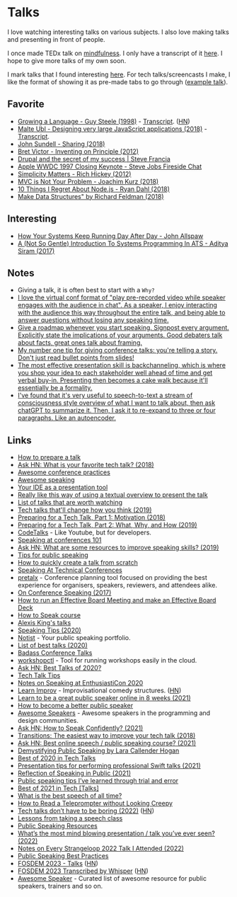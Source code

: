 # Talks

I love watching interesting talks on various subjects. I also love making talks and presenting in front of people.

I once made TEDx talk on [mindfulness](../mindfulness/mindfulness.md). I only have a transcript of it [here](http://telegra.ph/TED-Talk---Mindfulness-March-2016-03-28). I hope to give more talks of my own soon.

I mark talks that I found interesting [here](https://github.com/learn-anything/talks). For tech talks/screencasts I make, I like the format of showing it as pre-made tabs to go through ([example talk](https://youtu.be/zED9ePuht4g?t=24929)).

## Favorite

- [Growing a Language - Guy Steele (1998)](https://www.youtube.com/watch?v=_ahvzDzKdB0) - [Transcript](http://www.cs.virginia.edu/%7Eevans/cs655/readings/steele.pdf). ([HN](https://news.ycombinator.com/item?id=24383919))
- [Malte Ubl - Designing very large JavaScript applications (2018)](https://www.youtube.com/watch?v=ZZmUwXEiPm4) - [Transcript](https://medium.com/@cramforce/designing-very-large-javascript-applications-6e013a3291a3).
- [John Sundell - Sharing (2018)](https://www.youtube.com/watch?v=_mQNwL8HkS0)
- [Bret Victor - Inventing on Principle (2012)](https://www.youtube.com/watch?v=PUv66718DII)
- [Drupal and the secret of my success | Steve Francia](https://www.youtube.com/watch?v=EJo9tPXGPo8&t=13m4s)
- [Apple WWDC 1997 Closing Keynote - Steve Jobs Fireside Chat](https://www.youtube.com/watch?v=KWJ6rGiopvo)
- [Simplicity Matters - Rich Hickey (2012)](https://www.youtube.com/watch?v=rI8tNMsozo0)
- [MVC is Not Your Problem - Joachim Kurz (2018)](https://www.youtube.com/watch?v=A1vzcxR-Ss0)
- [10 Things I Regret About Node.js - Ryan Dahl (2018)](https://www.youtube.com/watch?v=M3BM9TB-8yA)
- [Make Data Structures" by Richard Feldman (2018)](https://www.youtube.com/watch?v=x1FU3e0sT1I)

## Interesting

- [How Your Systems Keep Running Day After Day - John Allspaw](https://www.youtube.com/watch?v=xA5U85LSk0M)
- [A (Not So Gentle) Introduction To Systems Programming In ATS - Aditya Siram (2017)](https://www.youtube.com/watch?v=zt0OQb1DBko)

## Notes

- Giving a talk, it is often best to start with a `Why?`
- [I love the virtual conf format of "play pre-recorded video while speaker engages with the audience in chat". As a speaker, I enjoy interacting with the audience this way throughout the entire talk, and being able to answer questions without losing any speaking time.](https://twitter.com/techgirl1908/status/1294355241412878336)
- [Give a roadmap whenever you start speaking. Signpost every argument. Explicitly state the implications of your arguments. Good debaters talk about facts, great ones talk about framing.](https://twitter.com/david_perell/status/1307493332285825024)
- [My number one tip for giving conference talks: you're telling a story. Don't just read bullet points from slides!](https://twitter.com/ASpittel/status/1420731057851281417)
- [The most effective presentation skill is backchanneling, which is where you shop your idea to each stakeholder well ahead of time and get verbal buy-in. Presenting then becomes a cake walk because it'll essentially be a formality.](https://twitter.com/lilykonings/status/1479546213573685248)
- [I've found that it's very useful to speech-to-text a stream of consciousness style overview of what I want to talk about, then ask chatGPT to summarize it. Then, I ask it to re-expand to three or four paragraphs. Like an autoencoder.](https://twitter.com/stephenbalaban/status/1601352749043503104)

## Links

- [How to prepare a talk](https://www.deconstructconf.com/blog/how-to-prepare-a-talk)
- [Ask HN: What is your favorite tech talk? (2018)](https://news.ycombinator.com/item?id=16838460)
- [Awesome conference practices](https://github.com/kitze/awesome-conference-practices)
- [Awesome speaking](https://github.com/matteofigus/awesome-speaking)
- [Your IDE as a presentation tool](https://staltz.com/your-ide-as-a-presentation-tool.html)
- [Really like this way of using a textual overview to present the talk](https://www.youtube.com/watch?v=thpzXjmYyGk)
- [List of talks that are worth watching](https://github.com/PharkMillups/killer-talks)
- [Tech talks that'll change how you think (2019)](https://monicalent.com/blog/2019/01/01/favorite-programming-talks/)
- [Preparing for a Tech Talk, Part 1: Motivation (2018)](https://overreacted.io/preparing-for-tech-talk-part-1-motivation/)
- [Preparing for a Tech Talk, Part 2: What, Why, and How (2019)](https://overreacted.io/preparing-for-tech-talk-part-2-what-why-and-how/)
- [CodeTalks](https://codetalks.tv/) - Like Youtube, but for developers.
- [Speaking at conferences 101](https://medium.com/@emmawedekind/speaking-at-conferences-6b7781024b69)
- [Ask HN: What are some resources to improve speaking skills? (2019)](https://news.ycombinator.com/item?id=21410579)
- [Tips for public speaking](https://speaking.io/)
- [How to quickly create a talk from scratch](https://twitter.com/mxstbr/status/1201186612203466752)
- [Speaking At Technical Conferences](https://dev.to/emmawedekind/speaking-at-technical-conferences-1kkk)
- [pretalx](https://github.com/pretalx/pretalx) - Conference planning tool focused on providing the best experience for organisers, speakers, reviewers, and attendees alike.
- [On Conference Speaking (2017)](https://hynek.me/articles/speaking/)
- [How to run an Effective Board Meeting and make an Effective Board Deck](http://delian.io/lessons-4)
- [How to Speak course](https://ocw.mit.edu/resources/res-tll-005-how-to-speak-january-iap-2018/how-to-speak/index.htm)
- [Alexis King's talks](https://github.com/lexi-lambda/talks)
- [Speaking Tips (2020)](https://twitter.com/swyx/status/1276918032971886592)
- [Notist](https://noti.st/) - Your public speaking portfolio.
- [List of best talks (2020)](https://twitter.com/ashleymcnamara/status/1278537744352862208)
- [Badass Conference Talks](https://github.com/emmabostian/badass-conference-talks)
- [workshopctl](https://github.com/cloud-native-nordics/workshopctl) - Tool for running workshops easily in the cloud.
- [Ask HN: Best Talks of 2020?](https://news.ycombinator.com/item?id=25537230)
- [Tech Talk Tips](https://github.com/deniseyu/tech-talking)
- [Notes on Speaking at EnthusiastiCon 2020](https://capnfabs.net/posts/remote-conference-talk-notes/)
- [Learn Improv](https://www.learnimprov.com/) - Improvisational comedy structures. ([HN](https://news.ycombinator.com/item?id=26466711))
- [Learn to be a great public speaker online in 8 weeks (2021)](https://twitter.com/RobbieCrab/status/1372234591990337541)
- [How to become a better public speaker](https://twitter.com/JamesClear/status/1378090311537287171)
- [Awesome Speakers](https://github.com/karlhorky/awesome-speakers) - Awesome speakers in the programming and design communities.
- [Ask HN: How to Speak Confidently? (2021)](https://news.ycombinator.com/item?id=26807085)
- [Transitions: The easiest way to improve your tech talk (2018)](https://medium.com/@saronyitbarek/transitions-the-easiest-way-to-improve-your-tech-talk-ebe4d40a3257)
- [Ask HN: Best online speech / public speaking course? (2021)](https://news.ycombinator.com/item?id=27750506)
- [Demystifying Public Speaking by Lara Callender Hogan](https://demystifying-public-speaking.com/)
- [Best of 2020 in Tech Talks](https://copyconstruct.medium.com/best-of-2020-in-tech-talks-2f29002f4a92)
- [Presentation tips for performing professional Swift talks (2021)](https://www.avanderlee.com/optimization/presentation-tips-swift-talks/)
- [Reflection of Speaking in Public (2021)](https://antfu.me/posts/reflection-of-speaking-in-public)
- [Public speaking tips I’ve learned through trial and error](https://twitter.com/ceeoreo_/status/1455954539224383491)
- [Best of 2021 in Tech [Talks]](https://copyconstruct.medium.com/best-of-2021-in-tech-talks-331ec9454b4)
- [What is the best speech of all time?](https://twitter.com/patrick_oshag/status/1499175362827272198)
- [How to Read a Teleprompter without Looking Creepy](https://www.youtube.com/watch?v=tjfyM2k6Gg4)
- [Tech talks don’t have to be boring (2022)](https://billwadge.com/2022/03/10/tech-talks-dont-have-to-be-boring-follow-these-simple-rules/) ([HN](https://news.ycombinator.com/item?id=30641096))
- [Lessons from taking a speech class](https://twitter.com/coles_nicholas_/status/1511052555995934721)
- [Public Speaking Resources](https://github.com/vmbrasseur/Public_Speaking)
- [What’s the most mind blowing presentation / talk you’ve ever seen? (2022)](https://twitter.com/patrick_oshag/status/1532428920808689670)
- [Notes on Every Strangeloop 2022 Talk I Attended (2022)](https://www.hillelwayne.com/post/strangeloop-22/)
- [Public Speaking Best Practices](https://github.com/visualpartnership/public-speaking)
- [FOSDEM 2023 - Talks](https://fosdem.org/2023/schedule/events/) ([HN](https://news.ycombinator.com/item?id=34728919))
- [FOSDEM 2023 Transcribed by Whisper](https://jonatron.github.io/fosdem2023whisper/links.html) ([HN](https://news.ycombinator.com/item?id=34761374))
- [Awesome Speaker](https://github.com/fsciuti/awesome-speaker) - Curated list of awesome resource for public speakers, trainers and so on.
